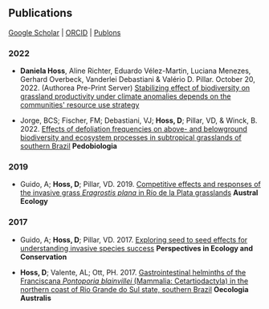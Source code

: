 ## Publications

[Google Scholar](https://scholar.google.com/xxx)  \|  [ORCID](https://orcid.org/0000-0002-6766-3904)  \|  [Publons](https://publons.com/researcher/1910318/daniela-hoss/)



### 2022

* **Daniela Hoss**, Aline Richter, Eduardo Vélez-Martin, Luciana Menezes, Gerhard Overbeck, Vanderlei Debastiani & Valério D. Pillar. October 20, 2022. (Authorea Pre-Print Server) [Stabilizing effect of biodiversity on grassland productivity under climate anomalies depends on the communities' resource use strategy](https://doi.org/10.22541/au.166627302.27738942/v1)

* Jorge, BCS; Fischer, FM; Debastiani, VJ; **Hoss, D**; Pillar, VD, & Winck, B. 2022. [Effects of defoliation frequencies on above- and belowground biodiversity and ecosystem processes in subtropical grasslands of southern Brazil](https://doi.org/10.1016/j.pedobi.2021.150786) **Pedobiologia**


### 2019

* Guido, A; **Hoss, D**; Pillar, VD. 2019. [Competitive effects and responses of the invasive grass *Eragrostis plana* in Río de la Plata grasslands](http://doi.wiley.com/10.1111/aec.12822) **Austral Ecology**


### 2017

* Guido, A; **Hoss, D**; Pillar, VD. 2017. [Exploring seed to seed effects for understanding invasive species success](http://dx.doi.org/10.1016/j.pecon.2017.07.006) **Perspectives in Ecology and Conservation**

* **Hoss, D**; Valente, AL; Ott, PH. 2017. [Gastrointestinal helminths of the Franciscana *Pontoporia blainvillei* (Mammalia: Cetartiodactyla) in the northern coast of Rio Grande do Sul state, southern Brazil](https://doi.org/10.4257/oeco.2017.2101.08) **Oecologia Australis**
